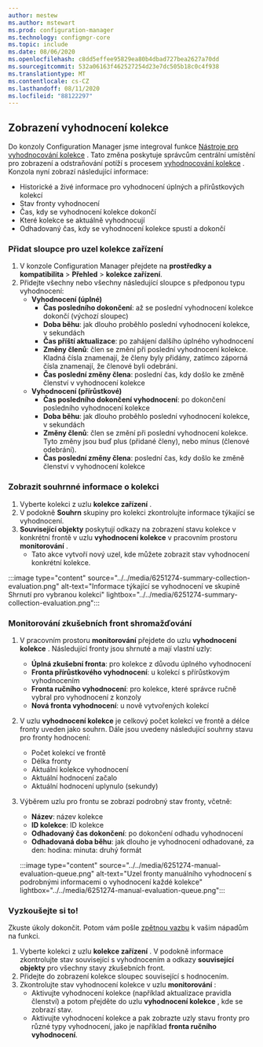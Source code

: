 ```yaml
---
author: mestew
ms.author: mstewart
ms.prod: configuration-manager
ms.technology: configmgr-core
ms.topic: include
ms.date: 08/06/2020
ms.openlocfilehash: c8dd5effee95829ea80b4dbad727bea2627a70dd
ms.sourcegitcommit: 532a06163f462527254d23e7dc505b18c0c4f938
ms.translationtype: MT
ms.contentlocale: cs-CZ
ms.lasthandoff: 08/11/2020
ms.locfileid: "88122297"
---
```

## <a name="collection-evaluation-view"></a><a name="bkmk_colleval"></a>Zobrazení vyhodnocení kolekce
<!--6251274-->
Do konzoly Configuration Manager jsme integroval funkce [Nástroje pro vyhodnocování kolekce](../../../../support/ceviewer.md) . Tato změna poskytuje správcům centrální umístění pro zobrazení a odstraňování potíží s procesem [vyhodnocování kolekce](../../../../clients/manage/collections/collection-evaluation.md) . Konzola nyní zobrazí následující informace:

- Historické a živé informace pro vyhodnocení úplných a přírůstkových kolekcí
- Stav fronty vyhodnocení
- Čas, kdy se vyhodnocení kolekce dokončí
- Které kolekce se aktuálně vyhodnocují
- Odhadovaný čas, kdy se vyhodnocení kolekce spustí a dokončí

### <a name="add-columns-for-the-device-collections-node"></a>Přidat sloupce pro uzel **kolekce zařízení**

1. V konzole Configuration Manager přejdete na **prostředky a kompatibilita**  >  **Přehled**  >  **kolekce zařízení**.
1. Přidejte všechny nebo všechny následující sloupce s předponou typu vyhodnocení:
   - **Vyhodnocení (úplné)**
      - **Čas posledního dokončení**: až se poslední vyhodnocení kolekce dokončí (výchozí sloupec)
      - **Doba běhu**: jak dlouho proběhlo poslední vyhodnocení kolekce, v sekundách
      - **Čas příští aktualizace**: po zahájení dalšího úplného vyhodnocení
      - **Změny členů**: člen se změní při poslední vyhodnocení kolekce. Kladná čísla znamenají, že členy byly přidány, zatímco záporná čísla znamenají, že členové byli odebráni.
      - **Čas poslední změny člena**: poslední čas, kdy došlo ke změně členství v vyhodnocení kolekce
   - **Vyhodnocení (přírůstkové)**
      - **Čas posledního dokončení vyhodnocení**: po dokončení posledního vyhodnocení kolekce
      - **Doba běhu**: jak dlouho proběhlo poslední vyhodnocení kolekce, v sekundách
      - **Změny členů**: člen se změní při poslední vyhodnocení kolekce. Tyto změny jsou buď plus (přidané členy), nebo mínus (členové odebrání).
      - **Čas poslední změny člena**: poslední čas, kdy došlo ke změně členství v vyhodnocení kolekce

### <a name="view-collection-summary-information"></a>Zobrazit souhrnné informace o kolekci

1. Vyberte kolekci z uzlu **kolekce zařízení** .
1. V podokně **Souhrn** skupiny pro kolekci zkontrolujte informace týkající se vyhodnocení.
1. **Související objekty** poskytují odkazy na zobrazení stavu kolekce v konkrétní frontě v uzlu **vyhodnocení kolekce** v pracovním prostoru **monitorování** .
   - Tato akce vytvoří nový uzel, kde můžete zobrazit stav vyhodnocení konkrétní kolekce.  

:::image type="content" source="../../media/6251274-summary-collection-evaluation.png" alt-text="Informace týkající se vyhodnocení ve skupině Shrnutí pro vybranou kolekci" lightbox="../../media/6251274-summary-collection-evaluation.png":::

### <a name="monitoring-collection-evaluation-queues"></a>Monitorování zkušebních front shromažďování

1. V pracovním prostoru **monitorování** přejdete do uzlu **vyhodnocení kolekce** . Následující fronty jsou shrnuté a mají vlastní uzly:
   - **Úplná zkušební fronta**: pro kolekce z důvodu úplného vyhodnocení
   - **Fronta přírůstkového vyhodnocení**: u kolekcí s přírůstkovým vyhodnocením
   - **Fronta ručního vyhodnocení**: pro kolekce, které správce ručně vybral pro vyhodnocení z konzoly
   - **Nová fronta vyhodnocení**: u nově vytvořených kolekcí
1. V uzlu **vyhodnocení kolekce** je celkový počet kolekcí ve frontě a délce fronty uveden jako souhrn. Dále jsou uvedeny následující souhrny stavu pro fronty hodnocení:
   - Počet kolekcí ve frontě
   - Délka fronty
   - Aktuální kolekce vyhodnocení
   - Aktuální hodnocení začalo
   - Aktuální hodnocení uplynulo (sekundy)
1. Výběrem uzlu pro frontu se zobrazí podrobný stav fronty, včetně: 
   - **Název**: název kolekce
   - **ID kolekce**: ID kolekce
   - **Odhadovaný čas dokončení**: po dokončení odhadu vyhodnocení
   - **Odhadovaná doba běhu**: jak dlouho je vyhodnocení odhadované, za den: hodina: minuta: druhý formát

   :::image type="content" source="../../media/6251274-manual-evaluation-queue.png" alt-text="Uzel fronty manuálního vyhodnocení s podrobnými informacemi o vyhodnocení každé kolekce" lightbox="../../media/6251274-manual-evaluation-queue.png":::

### <a name="try-it-out"></a><a name="bkmk_try_colleval"></a>Vyzkoušejte si to!

Zkuste úkoly dokončit. Potom vám pošle [zpětnou vazbu](../../technical-preview-2003.md#bkmk_feedback) k vašim nápadům na funkci.

1. Vyberte kolekci z uzlu **kolekce zařízení** . V podokně informace zkontrolujte stav související s vyhodnocením a odkazy **související objekty** pro všechny stavy zkušebních front.
1. Přidejte do zobrazení kolekce sloupec související s hodnocením.
1. Zkontrolujte stav vyhodnocení kolekce v uzlu **monitorování** :
   - Aktivujte vyhodnocení kolekce (například aktualizace pravidla členství) a potom přejděte do uzlu **vyhodnocení kolekce** , kde se zobrazí stav.
   - Aktivujte vyhodnocení kolekce a pak zobrazte uzly stavu fronty pro různé typy vyhodnocení, jako je například **fronta ručního vyhodnocení**.

